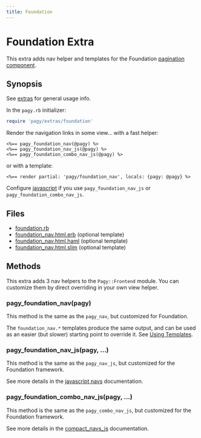 ```yaml
---
title: Foundation
---
```

# Foundation Extra

This extra adds nav helper and templates for the Foundation [pagination component](https://foundation.zurb.com/sites/docs/pagination.html).

## Synopsis

See [extras](../extras.md) for general usage info.

In the `pagy.rb` initializer:

```ruby
require 'pagy/extras/foundation'
```

Render the navigation links in some view...
with a fast helper:

```erb
<%== pagy_foundation_nav(@pagy) %>
<%== pagy_foundation_nav_js(@pagy) %>
<%== pagy_foundation_combo_nav_js(@pagy) %>
```

or with a template:

```erb
<%== render partial: 'pagy/foundation_nav', locals: {pagy: @pagy} %>
```

Configure [javascript](../extras.md#javascript) if you use `pagy_foundation_nav_js` or `pagy_foundation_combo_nav_js`.

## Files

- [foundation.rb](https://github.com/ddnexus/pagy/blob/master/lib/pagy/extras/foundation.rb)
- [foundation_nav.html.erb](https://github.com/ddnexus/pagy/blob/master/lib/templates/foundation_nav.html.erb) (optional template)
- [foundation_nav.html.haml](https://github.com/ddnexus/pagy/blob/master/lib/templates/foundation_nav.html.haml) (optional template)
- [foundation_nav.html.slim](https://github.com/ddnexus/pagy/blob/master/lib/templates/foundation_nav.html.slim)  (optional template)

## Methods

This extra adds 3 nav helpers to the `Pagy::Frontend` module. You can customize them by direct overriding in your own view helper.

### pagy_foundation_nav(pagy)

This method is the same as the `pagy_nav`, but customized for Foundation.

The `foundation_nav.*` templates produce the same output, and can be used as an easier (but slower) starting point to override it. See [Using Templates](../how-to.md#using-templates).

### pagy_foundation_nav_js(pagy, ...)

This method is the same as the `pagy_nav_js`, but customized for the Foundation framework.

See more details in the [javascript navs](navs.md#javascript-navs) documentation.

### pagy_foundation_combo_nav_js(pagy, ...)

This method is the same as the `pagy_combo_nav_js`, but customized for the Foundation framework.

See more details in the [compact_navs_js](navs.md#javascript-combo-navs)  documentation.
